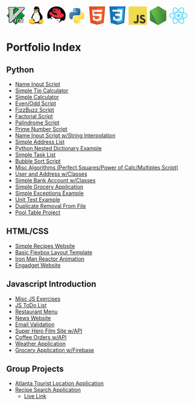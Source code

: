 <div>
<img src="https://raw.githubusercontent.com/devicons/devicon/master/icons/vim/vim-original.svg" width="50" height="50" />
<img src="https://raw.githubusercontent.com/devicons/devicon/master/icons/linux/linux-original.svg" width="50" height="50" />
<img src="https://raw.githubusercontent.com/devicons/devicon/master/icons/redhat/redhat-original.svg" width="50" height="50" />
<img src="https://raw.githubusercontent.com/devicons/devicon/master/icons/python/python-original.svg" width="50" height="50" />
<img src="https://raw.githubusercontent.com/devicons/devicon/master/icons/html5/html5-original.svg" width="50" height="50" />
<img src="https://raw.githubusercontent.com/devicons/devicon/master/icons/css3/css3-original.svg" width="50" height="50" />
<img src="https://raw.githubusercontent.com/devicons/devicon/master/icons/javascript/javascript-original.svg" width="50" height="50" />
<img src="https://raw.githubusercontent.com/devicons/devicon/master/icons/nodejs/nodejs-original.svg" width="50" height="50" />
<img src="https://raw.githubusercontent.com/devicons/devicon/master/icons/react/react-original.svg" width="50" height="50" />
</div>

# Portfolio Index

## Python

* [Name Input Script](https://github.com/Murphy-ZJ/Portfolio/blob/master/Python-Introduction/Day-2/activity1.py)
* [Simple Tip Calculator](https://github.com/Murphy-ZJ/Portfolio/blob/master/Python-Introduction/Day-2/activity2.py)
* [Simple Calculator](https://github.com/Murphy-ZJ/Portfolio/blob/master/Python-Introduction/Day-2/assignment1.py)
* [Even/Odd Script](https://github.com/Murphy-ZJ/Portfolio/blob/master/Python-Introduction/Day-2/assignment2.py)
* [FizzBuzz Script](https://github.com/Murphy-ZJ/Portfolio/blob/master/Python-Introduction/Day-2/assignment3.py)
* [Factorial Script](https://github.com/Murphy-ZJ/Portfolio/blob/master/Python-Introduction/Day-3/assignment1.py)
* [Palindrome Script](https://github.com/Murphy-ZJ/Portfolio/blob/master/Python-Introduction/Day-3/assignment2.py)
* [Prime Number Script](https://github.com/Murphy-ZJ/Portfolio/blob/master/Python-Introduction/Day-3/assignment3.py)
* [Name Input Script w/String Interpolation](https://github.com/Murphy-ZJ/Portfolio/blob/master/Python-Introduction/Day-4/activity1.py)
* [Simple Address List](https://github.com/Murphy-ZJ/Portfolio/blob/master/Python-Introduction/Day-4/activity2.py)
* [Python Nested Dictionary Example](https://github.com/Murphy-ZJ/Portfolio/blob/master/Python-Introduction/Day-4/activity3.py)
* [Simple Task List](https://github.com/Murphy-ZJ/Portfolio/blob/master/Python-Introduction/Day-4/assignment.py)
* [Bubble Sort Script](https://github.com/Murphy-ZJ/Portfolio/blob/master/Python-Introduction/Day-5/activity.py)
* [Misc Algorithms (Perfect Squares/Power of Calc/Multiples Script)](https://github.com/Murphy-ZJ/Portfolio/blob/master/Python-Introduction/Day-5/algorithms.py)
* [User and Address w/Classes](https://github.com/Murphy-ZJ/Portfolio/blob/master/Python-Classes-Files-UnitTests/Day-1/Activity1.py)
* [Simple Bank Account w/Classes](https://github.com/Murphy-ZJ/Portfolio/blob/master/Python-Classes-Files-UnitTests/Day-1/Activity2.py)
* [Simple Grocery Application](https://github.com/Murphy-ZJ/Portfolio/blob/master/Python-Classes-Files-UnitTests/Day-1/assignment.py)
* [Simple Exceptions Example](https://github.com/Murphy-ZJ/Portfolio/blob/master/Python-Classes-Files-UnitTests/Day-2/activity1.py)
* [Unit Test Example](https://github.com/Murphy-ZJ/Portfolio/blob/master/Python-Classes-Files-UnitTests/Day-2/activity2.py)
* [Duplicate Removal From File](https://github.com/Murphy-ZJ/Portfolio/blob/master/Python-Classes-Files-UnitTests/Day-3/activity4.py)
* [Pool Table Project](https://github.com/Murphy-ZJ/Portfolio/tree/master/Python-Classes-Files-UnitTests/PoolTable)

## HTML/CSS

* [Simple Recipes Website](https://github.com/Murphy-ZJ/Portfolio/tree/master/HTML-CSS-FlexBox-ResponsiveDesign/Day-1/Assignment)
* [Basic Flexbox Layout Template](https://github.com/Murphy-ZJ/Portfolio/tree/master/HTML-CSS-FlexBox-ResponsiveDesign/Day-3/assignment)
* [Iron Man Reactor Animation](https://github.com/Murphy-ZJ/Portfolio/tree/master/HTML-CSS-FlexBox-ResponsiveDesign/Day-3/assignment2)
* [Engadget Website](https://github.com/Murphy-ZJ/Portfolio/tree/master/HTML-CSS-FlexBox-ResponsiveDesign/Day-5)

## Javascript Introduction

* [Misc JS Exercises](https://github.com/Murphy-ZJ/Portfolio/blob/master/JS-introduction/Day-1/scripts/assignment1.js)
* [JS ToDo List](https://github.com/Murphy-ZJ/Portfolio/tree/master/JS-introduction/Day-2/Assignment)
* [Restaurant Menu](https://github.com/Murphy-ZJ/Portfolio/tree/master/JS-introduction/Day-3/Assignment)
* [News Website](https://github.com/Murphy-ZJ/Portfolio/tree/master/JS-introduction/Day-4/Assignment)
* [Email Validation](https://github.com/Murphy-ZJ/Portfolio/blob/master/JS-introduction/Day-5/scripts/activity.js)
* [Super Hero Film Site w/API](https://github.com/Murphy-ZJ/Portfolio/tree/master/Firebase-APIs-Promises/Day-1/Assignment)
* [Coffee Orders w/API](https://github.com/Murphy-ZJ/Portfolio/tree/master/Firebase-APIs-Promises/Day-2/Assignment)
* [Weather Application](https://github.com/Murphy-ZJ/Portfolio/tree/master/Firebase-APIs-Promises/Day-3/Assignment)
* [Grocery Application w/Firebase](https://github.com/Murphy-ZJ/Portfolio/tree/master/Firebase-APIs-Promises/Day-4/Assignment)

## Group Projects

* [Atlanta Tourist Location Application](https://github.com/Murphy-ZJ/AtlantaTouristApp)
* [Recipe Search Application](https://github.com/Murphy-ZJ/food-in-fridge)
	* [Live Link](https://apricot-custard-84020.herokuapp.com)
